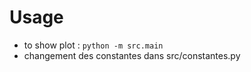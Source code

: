 # Usage

* to show plot : ```python -m src.main```
* changement des constantes dans src/constantes.py